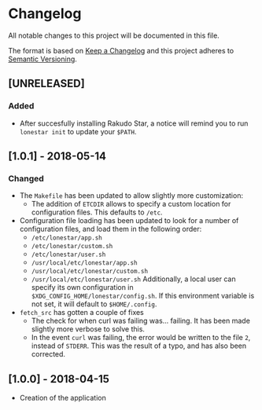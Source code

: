 # Changelog
All notable changes to this project will be documented in this file.

The format is based on [Keep a Changelog](https://keepachangelog.com/en/1.0.0/)
and this project adheres to [Semantic
Versioning](https://semver.org/spec/v2.0.0.html).

## [UNRELEASED]
### Added
- After succesfully installing Rakudo Star, a notice will remind you to run
  `lonestar init` to update your `$PATH`.

## [1.0.1] - 2018-05-14
### Changed
- The `Makefile` has been updated to allow slightly more customization:
  - The addition of `ETCDIR` allows to specify a custom location for
     configuration files. This defaults to `/etc`.
- Configuration file loading has been updated to look for a number of
  configuration files, and load them in the following order:
  - `/etc/lonestar/app.sh`
  - `/etc/lonestar/custom.sh`
  - `/etc/lonestar/user.sh`
  - `/usr/local/etc/lonestar/app.sh`
  - `/usr/local/etc/lonestar/custom.sh`
  - `/usr/local/etc/lonestar/user.sh`
  Additionally, a local user can specify its own configuration in
  `$XDG_CONFIG_HOME/lonestar/config.sh`. If this environment variable is not
  set, it will default to `$HOME/.config`.
- `fetch_src` has gotten a couple of fixes
  - The check for when curl was failing was... failing. It has been made
    slightly more verbose to solve this.
  - In the event `curl` was failing, the error would be written to the file
    `2`, instead of `STDERR`. This was the result of a typo, and has also been
    corrected.

## [1.0.0] - 2018-04-15
- Creation of the application
